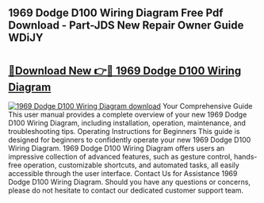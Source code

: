 ## 1969 Dodge D100 Wiring Diagram Free Pdf Download - Part-JDS New Repair Owner Guide WDiJY

# <h2><a href="http://dfiwjw9.blite.top/?on=1969+Dodge+D100+Wiring+Diagram">🔗Download New 👉🔴 1969 Dodge D100 Wiring Diagram</a></h2>

[![1969 Dodge D100 Wiring Diagram download](https://i.imgur.com/lujVjoI.png)](http://dfiwjw9.blite.top/?on=1969+Dodge+D100+Wiring+Diagram)
Your Comprehensive Guide This user manual provides a complete overview of your new 1969 Dodge D100 Wiring Diagram, including installation, operation, maintenance, and troubleshooting tips. Operating Instructions for Beginners This guide is designed for beginners to confidently operate your new 1969 Dodge D100 Wiring Diagram. 1969 Dodge D100 Wiring Diagram offers users an impressive collection of advanced features, such as gesture control, hands-free operation, customizable shortcuts, and automated tasks, all easily accessible through the user interface. Contact Us for Assistance 1969 Dodge D100 Wiring Diagram. Should you have any questions or concerns, please do not hesitate to contact our dedicated customer support team.
